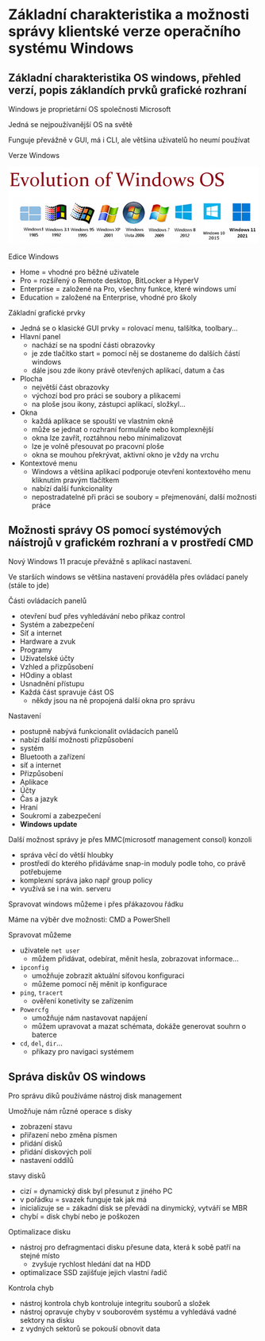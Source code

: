 # Základní charakteristika a možnosti správy klientské verze operačního systému Windows

## Základní charakteristika OS windows, přehled verzí, popis záklandích prvků grafické rozhraní

Windows je proprietární OS společnosti Microsoft

Jedná se nejpoužívanější OS na světě

Funguje převážně v GUI, má i CLI, ale většina uživatelů ho neumí používat

Verze Windows

![alt text](https://github.com/zyt4/maturita/blob/9f81d0007035302407d94e1adaf6b11958b2c561/obrazky/verze_windows.png)

Edice Windows
- Home = vhodné pro běžné uživatele
- Pro = rozšířený o Remote desktop, BitLocker a HyperV
- Enterprise = založené na Pro, všechny funkce, které windows umí
- Education = založené na Enterprise, vhodné pro školy

Základní grafické prvky
- Jedná se o klasické GUI prvky = rolovací menu, talšítka, toolbary...
- Hlavní panel
  - nachází se na spodní části obrazovky
  - je zde tlačítko start = pomocí něj se dostaneme do dalších částí windows
  - dále jsou zde ikony právě otevřených aplikací, datum a čas
- Plocha
  - největší část obrazovky
  - výchozí bod pro práci se soubory a plikacemi
  - na ploše jsou ikony, zástupci aplikací, složkyl...
- Okna
  - každá aplikace se spouští ve vlastním okně
  - může se jednat o rozhraní formuláře nebo komplexnější
  - okna lze zavřít, roztáhnou nebo minimalizovat
  - lze je volně přesouvat po pracovní ploše
  - okna se mouhou překrývat, aktivní okno je vždy na vrchu
- Kontextové menu
  - Windows a většina aplikací podporuje otevření kontextového menu kliknutím pravým tlačítkem
  - nabízí další funkcionality
  - nepostradatelné při práci se soubory = přejmenování, další možnosti práce

## Možnosti správy OS pomocí systémových náístrojů v grafickém rozhraní a v prostředí CMD

Nový Windows 11 pracuje převážně s aplikací nastavení.

Ve starších windows se většina nastavení prováděla přes ovládací panely (stále to jde)

Části ovládacích panelů
- otevření buď přes vyhledávání nebo příkaz control
- Systém a zabezpečení
- Síť a internet
- Hardware a zvuk
- Programy
- Uživatelské účty
- Vzhled a přizpůsobení
- HOdiny a oblast
- Usnadnění přístupu
- Každá část spravuje část OS
  - někdy jsou na ně propojená další okna pro správu
 
Nastavení
- postupně nabývá funkcionalit ovládacích panelů
- nabízí další možnosti přizpůsobení
- systém
- Bluetooth a zařízení
- síť a internet
- Přizpůsobení
- Aplikace
- Účty
- Čas a jazyk
- Hraní
- Soukromí a zabezpečení
- **Windows update**

Další možnost správy je přes MMC(microsotf management consol) konzoli
- správa věcí do větší hloubky
- prostředí do kterého přidáváme snap-in moduly podle toho, co právě potřebujeme
- komplexní správa jako např group policy
- využívá se i na win. serveru

Spravovat windows můžeme i přes přákazovou řádku

Máme na výběr dve možnosti: CMD a PowerShell

Spravovat můžeme
- uživatele `net user`
  - můžem přidávat, odebírat, měnit hesla, zobrazovat informace...
- `ipconfig`
  - umožňuje zobrazit aktuální síťovou konfiguraci
  - můžeme pomocí něj měnit ip konfigurace
- `ping`, `tracert`
  - ověření konetivity se zařízením
- `Powercfg`
  - umožňuje nám nastavovat napájení
  - můžem upravovat a mazat schémata, dokáže generovat souhrn o baterce
- `cd`, `del`, `dir`...
  - příkazy pro navigaci systémem

 ## Správa diskův OS windows

 Pro správu diků používáme nástroj disk management

 Umožňuje nám různé operace s disky
 - zobrazení stavu
 - přiřazení nebo změna písmen
 - přidání disků
 - přidání diskových polí
 - nastavení oddílů

stavy disků
- cizí = dynamický disk byl přesunut z jiného PC
- v pořádku = svazek funguje tak jak má
- inicializuje se  = zákadní disk se převádí na dinymický, vytváří se MBR
- chybí = disk chybí nebo je poškozen

Optimalizace disku
- nástroj pro defragmentaci disku přesune data, která k sobě patří na stejné místo
  - zvyšuje rychlost hledání dat na HDD
- optimalizace SSD zajišťuje jejich vlastní řadič

Kontrola chyb
- nástroj kontrola chyb kontroluje integritu souborů a složek
- nástroj opravuje chyby v souborovém systému a vyhledává vadné sektory na disku
- z vydných sektorů se pokouší obnovit data
